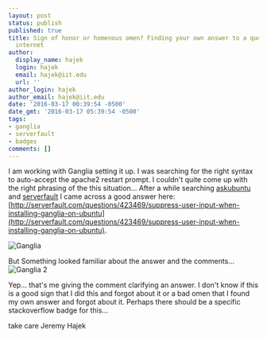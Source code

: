 ```yaml
---
layout: post
status: publish
published: true
title: Sign of honor or homenous omen? Finding your own answer to a question on the
  internet
author:
  display_name: hajek
  login: hajek
  email: hajek@iit.edu
  url: ''
author_login: hajek
author_email: hajek@iit.edu
date: '2016-03-17 00:39:54 -0500'
date_gmt: '2016-03-17 05:39:54 -0500'
tags:
- ganglia
- serverfault
- badges
comments: []
---
```

I am working with Ganglia setting it up.  I was searching for the right syntax to auto-accept the apache2 restart prompt.  I couldn't quite come up with the right phrasing of the this situation...
After a while searching [askubuntu](http://askubuntu.com) and [serverfault](http://serverfault.com) I came across a good answer here: [http://serverfault.com/questions/423469/suppress-user-input-when-installing-ganglia-on-ubuntu](http://serverfault.com/questions/423469/suppress-user-input-when-installing-ganglia-on-ubuntu).

![*Ganglia*](/assets/2016/03/ganglia-1-768x238.png)

But Something looked familiar about the answer and the comments...
![*Ganglia 2*](/assets/2016/03/ganglia-2.png)

Yep...  that's me giving the comment clarifying an answer.  I don't know if this is a good sign that I did this and forgot about it or a bad omen that I found my own answer and forgot about it.
Perhaps there should be a specific stackoverflow badge for this...

take care
Jeremy Hajek
